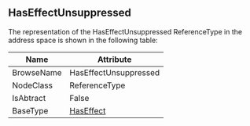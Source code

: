 <!-- objecttype -->
## HasEffectUnsuppressed

The representation of the HasEffectUnsuppressed ReferenceType in the address space is shown in the following table:  

|Name|Attribute|
|---|---|
|BrowseName|HasEffectUnsuppressed|
|NodeClass|ReferenceType|
|IsAbtract|False|
|BaseType|[HasEffect](../../../Part5/ReferenceTypes/HasEffect/readme.md)|

